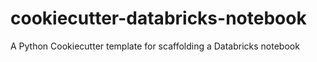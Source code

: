 # cookiecutter-databricks-notebook
A Python Cookiecutter template for scaffolding a Databricks notebook
